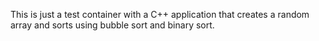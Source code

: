 This is just a test container with a C++ application that creates a random array and sorts using bubble sort and binary sort.
